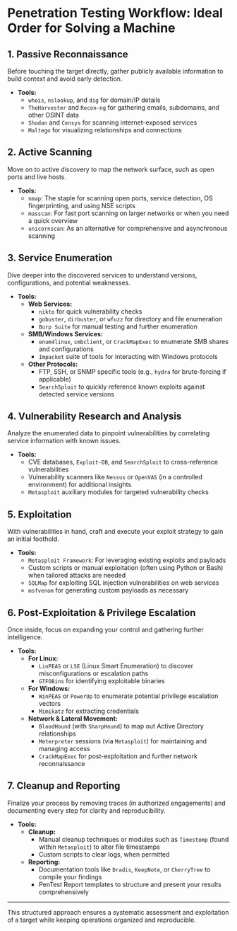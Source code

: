 # Penetration Testing Workflow: Ideal Order for Solving a Machine

## 1. Passive Reconnaissance  
Before touching the target directly, gather publicly available information to build context and avoid early detection.  
- **Tools:**  
  - `whois`, `nslookup`, and `dig` for domain/IP details  
  - `TheHarvester` and `Recon-ng` for gathering emails, subdomains, and other OSINT data  
  - `Shodan` and `Censys` for scanning internet-exposed services  
  - `Maltego` for visualizing relationships and connections  

## 2. Active Scanning  
Move on to active discovery to map the network surface, such as open ports and live hosts.  
- **Tools:**  
  - `nmap`: The staple for scanning open ports, service detection, OS fingerprinting, and using NSE scripts  
  - `masscan`: For fast port scanning on larger networks or when you need a quick overview  
  - `unicornscan`: As an alternative for comprehensive and asynchronous scanning  

## 3. Service Enumeration  
Dive deeper into the discovered services to understand versions, configurations, and potential weaknesses.  
- **Tools:**  
  - **Web Services:**  
    - `nikto` for quick vulnerability checks  
    - `gobuster`, `dirbuster`, or `wfuzz` for directory and file enumeration  
    - `Burp Suite` for manual testing and further enumeration  
  - **SMB/Windows Services:**  
    - `enum4linux`, `smbclient`, or `CrackMapExec` to enumerate SMB shares and configurations  
    - `Impacket` suite of tools for interacting with Windows protocols  
  - **Other Protocols:**  
    - FTP, SSH, or SNMP specific tools (e.g., `hydra` for brute-forcing if applicable)  
    - `SearchSploit` to quickly reference known exploits against detected service versions  

## 4. Vulnerability Research and Analysis  
Analyze the enumerated data to pinpoint vulnerabilities by correlating service information with known issues.  
- **Tools:**  
  - CVE databases, `Exploit-DB`, and `SearchSploit` to cross-reference vulnerabilities  
  - Vulnerability scanners like `Nessus` or `OpenVAS` (in a controlled environment) for additional insights  
  - `Metasploit` auxiliary modules for targeted vulnerability checks  

## 5. Exploitation  
With vulnerabilities in hand, craft and execute your exploit strategy to gain an initial foothold.  
- **Tools:**  
  - `Metasploit Framework`: For leveraging existing exploits and payloads  
  - Custom scripts or manual exploitation (often using Python or Bash) when tailored attacks are needed  
  - `SQLMap` for exploiting SQL injection vulnerabilities on web services  
  - `msfvenom` for generating custom payloads as necessary  

## 6. Post-Exploitation & Privilege Escalation  
Once inside, focus on expanding your control and gathering further intelligence.  
- **Tools:**  
  - **For Linux:**  
    - `LinPEAS` or `LSE` (Linux Smart Enumeration) to discover misconfigurations or escalation paths  
    - `GTFOBins` for identifying exploitable binaries  
  - **For Windows:**  
    - `WinPEAS` or `PowerUp` to enumerate potential privilege escalation vectors  
    - `Mimikatz` for extracting credentials  
  - **Network & Lateral Movement:**  
    - `BloodHound` (with `SharpHound`) to map out Active Directory relationships  
    - `Meterpreter` sessions (via `Metasploit`) for maintaining and managing access  
    - `CrackMapExec` for post-exploitation and further network reconnaissance  

## 7. Cleanup and Reporting  
Finalize your process by removing traces (in authorized engagements) and documenting every step for clarity and reproducibility.  
- **Tools:**  
  - **Cleanup:**  
    - Manual cleanup techniques or modules such as `Timestomp` (found within `Metasploit`) to alter file timestamps  
    - Custom scripts to clear logs, when permitted  
  - **Reporting:**  
    - Documentation tools like `Dradis`, `KeepNote`, or `CherryTree` to compile your findings  
    - PenTest Report templates to structure and present your results comprehensively  

---
This structured approach ensures a systematic assessment and exploitation of a target while keeping operations organized and reproducible.
